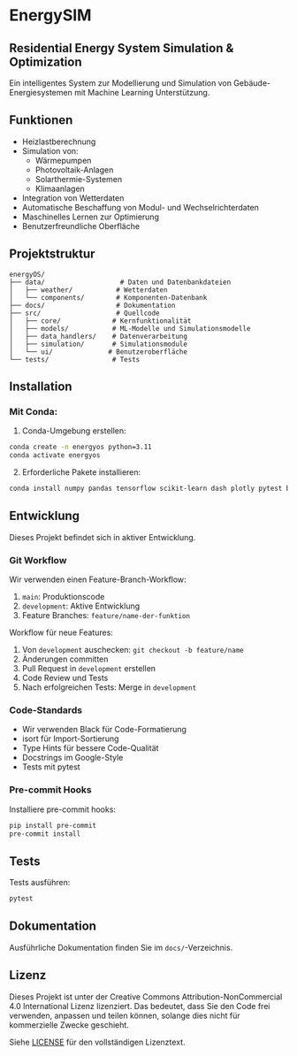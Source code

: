 # EnergySIM 
## Residential Energy System Simulation & Optimization

Ein intelligentes System zur Modellierung und Simulation von Gebäude-Energiesystemen mit Machine Learning Unterstützung.

## Funktionen

- Heizlastberechnung
- Simulation von:
  - Wärmepumpen
  - Photovoltaik-Anlagen
  - Solarthermie-Systemen
  - Klimaanlagen
- Integration von Wetterdaten
- Automatische Beschaffung von Modul- und Wechselrichterdaten
- Maschinelles Lernen zur Optimierung
- Benutzerfreundliche Oberfläche

## Projektstruktur

```
energyOS/
├── data/                   # Daten und Datenbankdateien
│   ├── weather/           # Wetterdaten
│   └── components/        # Komponenten-Datenbank
├── docs/                  # Dokumentation
├── src/                   # Quellcode
│   ├── core/             # Kernfunktionalität
│   ├── models/           # ML-Modelle und Simulationsmodelle
│   ├── data_handlers/    # Datenverarbeitung
│   ├── simulation/       # Simulationsmodule
│   └── ui/              # Benutzeroberfläche
└── tests/                # Tests
```

## Installation

### Mit Conda:

1. Conda-Umgebung erstellen:
```bash
conda create -n energyos python=3.11
conda activate energyos
```

2. Erforderliche Pakete installieren:
```bash
conda install numpy pandas tensorflow scikit-learn dash plotly pytest black isort
```

## Entwicklung

Dieses Projekt befindet sich in aktiver Entwicklung.

### Git Workflow

Wir verwenden einen Feature-Branch-Workflow:

1. `main`: Produktionscode
2. `development`: Aktive Entwicklung
3. Feature Branches: `feature/name-der-funktion`

Workflow für neue Features:
1. Von `development` auschecken: `git checkout -b feature/name`
2. Änderungen committen
3. Pull Request in `development` erstellen
4. Code Review und Tests
5. Nach erfolgreichen Tests: Merge in `development`

### Code-Standards

- Wir verwenden Black für Code-Formatierung
- isort für Import-Sortierung
- Type Hints für bessere Code-Qualität
- Docstrings im Google-Style
- Tests mit pytest

### Pre-commit Hooks

Installiere pre-commit hooks:
```bash
pip install pre-commit
pre-commit install
```

## Tests

Tests ausführen:
```bash
pytest
```

## Dokumentation

Ausführliche Dokumentation finden Sie im `docs/`-Verzeichnis.

## Lizenz

Dieses Projekt ist unter der Creative Commons Attribution-NonCommercial 4.0 International Lizenz lizenziert.
Das bedeutet, dass Sie den Code frei verwenden, anpassen und teilen können, solange dies nicht für kommerzielle Zwecke geschieht.

Siehe [LICENSE](LICENSE) für den vollständigen Lizenztext.
